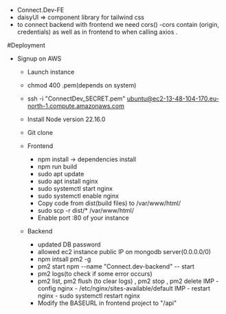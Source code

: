  - Connect.Dev-FE
 - daisyUI => component library for tailwind css
 - to connect backend with frontend we need cors() 
 -cors contain (origin, credentials) as well as in frontend to when calling axios .



 #Deployment
  - Signup on AWS 
    - Launch instance
    - chmod 400 <secret>.pem(depends on system)
    - ssh -i "ConnectDev_SECRET.pem" ubuntu@ec2-13-48-104-170.eu-north-1.compute.amazonaws.com
    - Install Node version 22.16.0
    - Git clone
    - Frontend    
        - npm install  -> dependencies install
        - npm run build
        - sudo apt update
        - sudo apt install nginx
        - sudo systemctl start nginx
        - sudo systemctl enable nginx
        - Copy code from dist(build files) to /var/www/html/
        - sudo scp -r dist/* /var/www/html/
        - Enable port :80 of your instance
    
    - Backend
        - updated DB password
        - allowed ec2 instance public IP on mongodb server(0.0.0.0/0)
        - npm intsall pm2 -g
        - pm2 start npm --name "Connect.dev-backend" -- start
        - pm2 logs(to check if some error occurs)
        - pm2 list, pm2 flush <name> (to clear logs) , pm2 stop <name>, pm2 delete <name>
   IMP  - config nginx - /etc/nginx/sites-available/default
   IMP  - restart nginx - sudo systemctl restart nginx
        - Modify the BASEURL in frontend project to "/api"